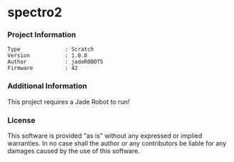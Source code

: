 spectro2
================



### Project Information
```
Type              : Scratch
Version           : 1.0.0
Author            : jadeROBOT5
Firmware          : 42
```

### Additional Information
This project requires a Jade Robot to run!

### License
This software is provided "as is" without any expressed or implied warranties.  In no case shall the author or any contributors be liable for any damages caused by the use of this software.

